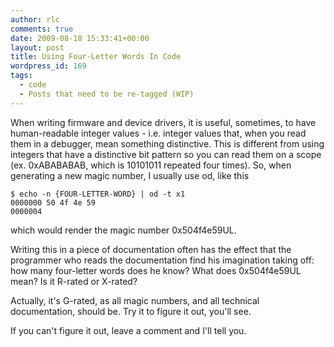 ```yaml
---
author: rlc
comments: true
date: 2009-08-18 15:33:41+00:00
layout: post
title: Using Four-Letter Words In Code
wordpress_id: 169
tags:
  - code
  - Posts that need to be re-tagged (WIP)
---
```


When writing firmware and device drivers, it is useful, sometimes, to have human-readable integer values - i.e. integer values that, when you read them in a debugger, mean something distinctive.<!--more--> This is different from using integers that have a distinctive bit pattern so you can read them on a scope (ex. 0xABABABAB, which is 10101011 repeated four times). So, when generating a new magic number, I usually use od, like this

    $ echo -n {FOUR-LETTER-WORD} | od -t x1
    0000000 50 4f 4e 59
    0000004

which would render the magic number 0x504f4e59UL.

Writing this in a piece of documentation often has the effect that the programmer who reads the documentation find his imagination taking off: how many four-letter words does he know? What does 0x504f4e59UL mean? Is it R-rated or X-rated?

Actually, it's G-rated, as all magic numbers, and all technical documentation, should be. Try it to figure it out, you'll see.

If you can't figure it out, leave a comment and I'll tell you.
